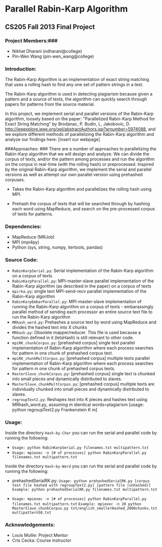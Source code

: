 Parallel Rabin-Karp Algorithm
=============================


## CS205 Fall 2013 Final Project

### Project Members:###
* Nikhat Dharani (ndharani@college)
* Pin-Wen Wang (pin-wen_wang@college)

### Introduction: ###

The Rabin-Karp Algorithm is an implementation of exact string matching that uses a rolling hash to find any one set of pattern strings in a text.

The Rabin-Karp algorithm is used in detecting plagiarism because given a pattern and a source of texts, the algorithm can quickly search through papers for patterns from the source material.

In this project, we implement serial and parallel versions of the Rabin-Karp algorithm, loosely based on the paper: "Parallelized Rabin-Karp Method for Exact String Matching" by Brodanac, P. Budin, L, Jakobovic, D. <http://ieeexplore.ieee.org/xpl/abstractAuthors.jsp?arnumber=5974088>, and we explore different methods of parallelizing the Rabin-Karp algorithm and analyze our findings here: [insert our webpage]

###Approaches: ###
There are a number of approaches to parallelizing the Rabin-Karp algorithm that we will design and analyze. We can divide the corpus of texts, and/or the pattern among processes and run the algorithm on the corpus in real-time (with the rolling hash) or preprocessed. Inspired by the original Rabin-Karp algorithm, we implement the serial and parallel versions as well as attempt our own parallel version using prehashed corpuses.

* Takes the Rabin-Karp algorithm and parallelizes the rolling hash using MPI.

* Prehash the corpus of texts that will be searched through by hashing each word using MapReduce, and search on the pre-processed corpus of texts for patterns.


### Dependencies: ###

* MapReduce (MRJob)
* MPI (mpi4py)
* Python (sys, string, numpy, itertools, pandas)


### Source Code: ###

* `RabinKarpSerial.py`: Serial implementation of the Rabin-Karp algorithm on a corpus of texts
* `RabinKarpParallel.py`: MPI-master-slave parallel implementation of the Rabin-Karp algorithm (as described in the paper) on a corpus of texts
* `mpirka.py`: single text MPI-send-recv parallel implementation of the Rabin-Karp algorithm
* `RabinKarpEmbarParallel.py`: MPI-master-slave implementation of running the Rabin-Karp algorithm on a corpus of texts - embarassingly parallel method of sending each processor an entire source text file to run the Rabin-Karp algorithm
* `MRhash_word.py`: Prehashes a source text by word using MapReduce and divides the hashed text into X chunks
* `MRhash.py`: Obsolete mapper/reducer. This file is used because a function defined in it (letsHash) is still relevant to other code.
* `mpiRK_chunkCorpus.py`: [prehashed corpus] single text parallel implementation of Rabin-Karp algorithm where each process searches for pattern in one chunk of prehashed corpus text.
* `mpiRK_chunkMultCorpus.py`: [prehashed corpus] multiple texts parallel implementation of Rabin-Karp algorithm where each process searches for pattern in one chunk of prehashed corpus texts.
* `MasterSlave_chunkCorpus.py`: [prehashed corpus] single text is chunked into small pieces and dynamically distributed to slaves.
* `MasterSlave_chunkMultCorpus.py`: [prehashed corpus] multiple texts are individually chunked into small pieces and dynamically distributed to slaves.
* `regroupText2.py`: Reshapes text into K pieces and hashes text using MRhash_word.py, assuming m identical words=plagiarism [usage: python regroupText2.py Frankenstein K m]

### Usage: ###
Inside the directory `Hash-by-Char` you can run the serial and parallel code by running the following:
* `Usage: python RabinKarpSerial.py filenames.txt multipattern.txt`
* `Usage: mpiexec -n [# of processes] python RabinKarpParallel.py filenames.txt multipattern.txt`


Inside the directory `Hash-by-Word` you can run the serial and parallel code by running the following:
* prehashedSerialRK.py:
`Usage: python prehashedSerialRK.py [corpus text file hashed with regroupText2.py] [pattern file (unhashed)]`
`Example: python prehashedSerialRK.py filenames.txt multipattern.txt`

* `Usage: mpiexec -n [# of processes] python RabinKarpParallel.py filenames.txt multipattern.txt`
<space><space><space> `Example: mpiexec -n 20 python MasterSlave_chunkCorpus.py txt/english_smallerHashed_2000chunks.txt multipattern50.txt`



### Acknowledgements: ###
* Louis Mullie: Project Mentor
* Cris Cecka: Course instructor

